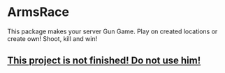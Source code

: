# ArmsRace

This package makes your server Gun Game. Play on created locations or create own! Shoot, kill and win!

<h2><u>This project is not finished! Do not use him!</u></h2>